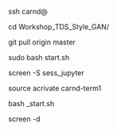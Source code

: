 
ssh carnd@

cd Workshop_TDS_Style_GAN/

git pull origin master

sudo bash start.sh

screen -S sess_jupyter 

source acrivate carnd-term1

bash _start.sh

screen -d
